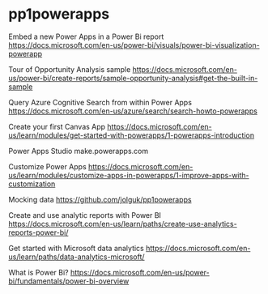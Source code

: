 # pp1powerapps

Embed a new Power Apps in a Power Bi report https://docs.microsoft.com/en-us/power-bi/visuals/power-bi-visualization-powerapp

Tour of Opportunity Analysis sample https://docs.microsoft.com/en-us/power-bi/create-reports/sample-opportunity-analysis#get-the-built-in-sample

Query Azure Cognitive Search from within Power Apps https://docs.microsoft.com/en-us/azure/search/search-howto-powerapps

Create your first Canvas App https://docs.microsoft.com/en-us/learn/modules/get-started-with-powerapps/1-powerapps-introduction

Power Apps Studio make.powerapps.com

Customize Power Apps https://docs.microsoft.com/en-us/learn/modules/customize-apps-in-powerapps/1-improve-apps-with-customization

Mocking data https://github.com/jolguk/pp1powerapps

Create and use analytic reports with Power BI https://docs.microsoft.com/en-us/learn/paths/create-use-analytics-reports-power-bi/

Get started with Microsoft data analytics https://docs.microsoft.com/en-us/learn/paths/data-analytics-microsoft/

What is Power Bi? https://docs.microsoft.com/en-us/power-bi/fundamentals/power-bi-overview



